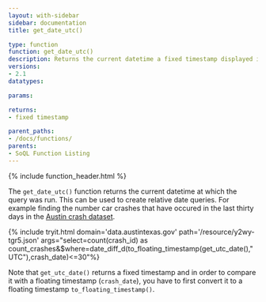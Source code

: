 ```yaml
---
layout: with-sidebar
sidebar: documentation
title: get_date_utc()

type: function
function: get_date_utc()
description: Returns the current datetime a fixed timestamp displayed in Coordinated Universal Time (UTC).
versions:
- 2.1
datatypes:

params:

returns: 
- fixed timestamp

parent_paths: 
- /docs/functions/
parents: 
- SoQL Function Listing 
---
```


{% include function_header.html %}

The `get_date_utc()` function returns the current datetime at which the query was run. This can be used to create relative date queries. For example finding the number car crashes that have occured in the last thirty days in the [Austin crash dataset](https://data.austintexas.gov/d/y2wy-tgr5).

{% include tryit.html domain='data.austintexas.gov' path='/resource/y2wy-tgr5.json' args="select=count(crash_id) as count_crashes&$where=date_diff_d(to_floating_timestamp(get_utc_date(),"UTC"),crash_date)<=30"%}

Note that `get_utc_date()` returns a fixed timestamp and in order to compare it with a floating timestamp (`crash_date`), you have to first convert it to a floating timestamp `to_floating_timestamp()`.

